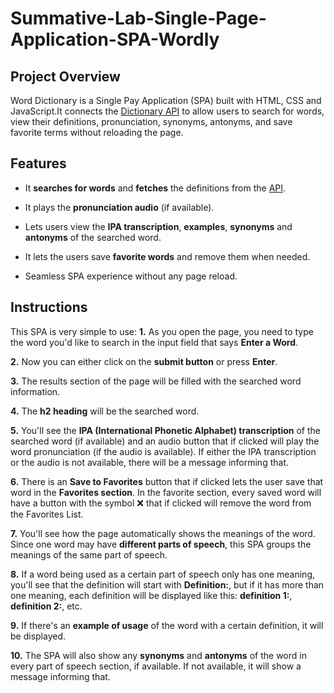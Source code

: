# Summative-Lab-Single-Page-Application-SPA-Wordly

## Project Overview
Word Dictionary is a Single Pay Application (SPA) built with HTML, CSS and JavaScript.It connects the [Dictionary API](https://dictionaryapi.dev/) to allow users to search for words, view their definitions, pronunciation, synonyms, antonyms, and save favorite terms without reloading the page.

## Features
* It **searches for words** and **fetches** the definitions from the [API](https://dictionaryapi.dev/).

* It plays the **pronunciation audio** (if available).

* Lets users view the **IPA transcription**, **examples**, **synonyms** and **antonyms** of the searched word.

* It lets the users save **favorite words** and remove them when needed.

* Seamless SPA experience without any page reload.

## Instructions
This SPA is very simple to use:
**1.** As you open the page, you need to type the word you'd like to search in the input field that says **Enter a Word**.

**2.** Now you can either click on the **submit button** or press **Enter**.

**3.** The results section of the page will be filled with the searched word information.

**4.** The **h2 heading** will be the searched word.

**5.** You'll see the **IPA (International Phonetic Alphabet) transcription** of the searched word (if available) and an audio button that if clicked will play the word pronunciation (if the audio is available). If either the IPA transcription or the audio is not available, there will be a message informing that.

**6.** There is an **Save to Favorites** button that if clicked lets the user save that word in the **Favorites section**. In the favorite section, every saved word will have a button with the symbol ❌ that if clicked will remove the word from the Favorites List.

**7.** You'll see how the page automatically shows the meanings of the word. Since one word may have **different parts of speech**, this SPA groups the meanings of the same part of speech.

**8.** If a word being used as a certain part of speech only has one meaning, you'll see that the definition will start with **Definition:**, but if it has more than one meaning, each definition will be displayed like this: **definition 1:**, **definition 2:**, etc.

**9.** If there's an **example of usage** of the word with a certain definition, it will be displayed.

**10.** The SPA will also show any **synonyms** and **antonyms** of the word in every part of speech section, if available. If not available, it will show a message informing that.